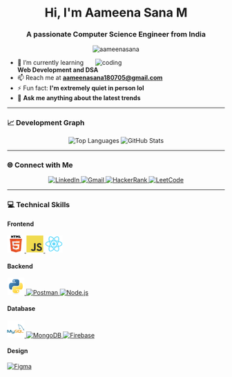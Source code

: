 <h1 align="center">Hi, I'm Aameena Sana M</h1>
<h3 align="center">A passionate Computer Science Engineer from India</h3>

<p align="center">
  <img src="https://komarev.com/ghpvc/?username=aameenasana&label=Profile%20views&color=0e75b6&style=flat" alt="aameenasana" />
</p>

<img align="right" alt="coding" width="300" src="https://user-images.githubusercontent.com/59734313/157189039-c09b3e38-9f42-42c0-ab54-14f1574190a7.gif">

- 🌱 I’m currently learning **Web Development and DSA**
- 📫 Reach me at **aameenasana180705@gmail.com**
- ⚡ Fun fact: **I'm extremely quiet in person lol**
- 🦾 **Ask me anything about the latest trends**

---

### 📈 Development Graph

<p align="center">
  <img src="https://github-readme-stats.vercel.app/api/top-langs/?username=aameenasana&layout=compact&langs_count=8&theme=radical" alt="Top Languages"/>
  <img src="https://github-readme-stats.vercel.app/api?username=aameenasana&show_icons=true&theme=radical" alt="GitHub Stats"/>
</p>

---

### 🌐 Connect with Me
<p align="center">
  <a href="https://linkedin.com/in/aameena-sana-m" target="blank">
    <img src="https://img.shields.io/badge/LinkedIn-0A66C2?style=for-the-badge&logo=linkedin&logoColor=white" alt="LinkedIn"/>
  </a>
  <a href="mailto:aameenasana180705@gmail.com" target="blank">
    <img src="https://img.shields.io/badge/Gmail-D14836?style=for-the-badge&logo=gmail&logoColor=white" alt="Gmail"/>
  </a>
  <a href="https://www.hackerrank.com/aameena_sana_m" target="blank">
    <img src="https://img.shields.io/badge/HackerRank-00EA64?style=for-the-badge&logo=hackerrank&logoColor=white" alt="HackerRank"/>
  </a>
  <a href="https://www.leetcode.com/aameena_sana_2005" target="blank">
    <img src="https://img.shields.io/badge/LeetCode-FFA116?style=for-the-badge&logo=leetcode&logoColor=white" alt="LeetCode"/>
  </a>
</p>

---

### 💻 Technical Skills

#### Frontend
<p align="left">
  <a href="https://www.w3.org/html/" target="_blank" rel="noreferrer">
    <img src="https://raw.githubusercontent.com/devicons/devicon/master/icons/html5/html5-original-wordmark.svg" alt="HTML" width="40" height="40"/>
  </a>
  <a href="https://developer.mozilla.org/en-US/docs/Web/JavaScript" target="_blank" rel="noreferrer">
    <img src="https://raw.githubusercontent.com/devicons/devicon/master/icons/javascript/javascript-original.svg" alt="JavaScript" width="40" height="40"/>
  </a>
  <a href="https://www.w3.org/html/" target="_blank" rel="noreferrer">
    <img src="https://raw.githubusercontent.com/devicons/devicon/master/icons/react/react-original.svg" alt="HTML" width="40" height="40"/>
  </a>
</p>

#### Backend
<p align="left">
  <a href="https://www.python.org" target="_blank" rel="noreferrer">
    <img src="https://raw.githubusercontent.com/devicons/devicon/master/icons/python/python-original.svg" alt="Python" width="40" height="40"/>
  </a>
  <a href="https://postman.com" target="_blank" rel="noreferrer">
    <img src="https://www.vectorlogo.zone/logos/getpostman/getpostman-icon.svg" alt="Postman" width="40" height="40"/>
  </a>
  <a href="https://nodejs.org" target="_blank" rel="noreferrer">
    <img src="https://www.vectorlogo.zone/logos/nodejs/nodejs-icon.svg" alt="Node.js" width="40" height="40"/>
</a>

</p>

#### Database
<p align="left">
  <a href="https://www.mysql.com/" target="_blank" rel="noreferrer">
    <img src="https://raw.githubusercontent.com/devicons/devicon/master/icons/mysql/mysql-original-wordmark.svg" alt="MySQL" width="40" height="40"/>
  </a>
  <a href="https://www.mongodb.com/" target="_blank" rel="noreferrer">
    <img src="https://www.vectorlogo.zone/logos/mongodb/mongodb-icon.svg" alt="MongoDB" width="40" height="40"/>
</a>

<a href="https://firebase.google.com/" target="_blank" rel="noreferrer">
    <img src="https://www.vectorlogo.zone/logos/firebase/firebase-icon.svg" alt="Firebase" width="40" height="40"/>
</a>

</p>

#### Design
<p align="left">
  <a href="https://www.figma.com/" target="_blank" rel="noreferrer">
    <img src="https://www.vectorlogo.zone/logos/figma/figma-icon.svg" alt="Figma" width="40" height="40"/>
  </a>
</p>
